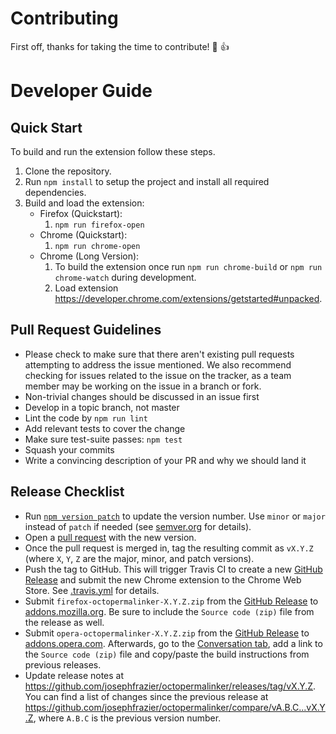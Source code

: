 
# Contributing

First off, thanks for taking the time to contribute! :tada: :+1:

# Developer Guide

## Quick Start

To build and run the extension follow these steps.

1. Clone the repository.
1. Run `npm install` to setup the project and install all required dependencies.
1. Build and load the extension:
   * Firefox (Quickstart):
     1. `npm run firefox-open`
   * Chrome (Quickstart):
     1. `npm run chrome-open`
   * Chrome (Long Version):
     1. To build the extension once run `npm run chrome-build` or `npm run chrome-watch` during development.
     1. Load extension https://developer.chrome.com/extensions/getstarted#unpacked.

## Pull Request Guidelines

- Please check to make sure that there aren't existing pull requests attempting to address the issue mentioned. We also recommend checking for issues related to the issue on the tracker, as a team member may be working on the issue in a branch or fork.
- Non-trivial changes should be discussed in an issue first
- Develop in a topic branch, not master
- Lint the code by `npm run lint`
- Add relevant tests to cover the change
- Make sure test-suite passes: `npm test`
- Squash your commits
- Write a convincing description of your PR and why we should land it

## Release Checklist

- Run [`npm version patch`](https://docs.npmjs.com/cli/version) to update the version number. Use `minor` or `major` instead of `patch` if needed (see [semver.org](http://semver.org/) for details).
- Open a [pull request](https://github.com/josephfrazier/octopermalinker/pulls) with the new version.
- Once the pull request is merged in, tag the resulting commit as `vX.Y.Z` (where `X`, `Y`, `Z` are the major, minor, and patch versions).
- Push the tag to GitHub. This will trigger Travis CI to create a new [GitHub Release](https://github.com/josephfrazier/octopermalinker/releases) and submit the new Chrome extension to the Chrome Web Store. See [.travis.yml](https://github.com/josephfrazier/octopermalinker/blob/master/.travis.yml) for details.
- Submit `firefox-octopermalinker-X.Y.Z.zip` from the [GitHub Release](https://github.com/josephfrazier/octopermalinker/releases) to [addons.mozilla.org](https://addons.mozilla.org/en-US/developers/addon/octopermalinker/versions#version-upload). Be sure to include the `Source code (zip)` file from the release as well.
- Submit `opera-octopermalinker-X.Y.Z.zip` from the [GitHub Release](https://github.com/josephfrazier/octopermalinker/releases) to [addons.opera.com](https://addons.opera.com/developer/package/226344/?tab=versions). Afterwards, go to the [Conversation tab](https://addons.opera.com/developer/package/226344/?tab=conversation), add a link to the `Source code (zip)` file and copy/paste the build instructions from previous releases.
- Update release notes at https://github.com/josephfrazier/octopermalinker/releases/tag/vX.Y.Z. You can find a list of changes since the previous release at https://github.com/josephfrazier/octopermalinker/compare/vA.B.C...vX.Y.Z, where `A.B.C` is the previous version number.
